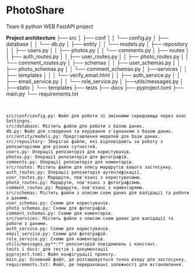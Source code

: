 # PhotoShare
Team 6 python WEB FastAPI project

**Project architecture**
├── src
│  ├── conf
│  │   └── config.py
│  ├── database
│  │  └── db.py
│  ├── entity
│  │  └── models.py
│  ├── repository
│  │  ├── users.py
│  │  ├── photos.py
│  │  └── comments.py
│  ├── routes
│  │  ├── auth_routes.py
│  │  ├── user_routes.py
│  │  ├── photo_routes.py
│  │  └── comment_routes.py
│  ├── schemas
│  │  ├── user_schemas.py
│  │  ├── photo_schemas.py
│  │  └── comment_schemas.py
│  ├──services
│  │   ├── templates
│  │   │  └── verify_email.html
│  │   ├── auth_service.py
│  │   ├── email_service.py
│  │   └── role_service.py
│  ├──utils/messages.py
│  ├──static
│  └── templates
├── tests
├── docs
├── pyproject.toml
├── main.py
└── requirements.txt

‌

    src/conf/config.py: Файл для роботи зі змінними середовища через клас Settingns.
    src/database: Містить файли для роботи з базою даних.
    db.py: Файл для створення та керування з'єднанням з базою даних.
    src/entity/models.py: Представлення моделей для бази даних.
    src/repository: Зберігає файли, які відповідають за роботу з репозиторіями для різних сутностей.
    users.py: Операції репозиторія для користувачів.
    photos.py: Операції репозиторія для фотографій.
    comments.py: Операції репозиторія для коментарів.
    src/routes: Містить файли для опису маршрутів вашого застосунку.
    auth_routes.py: Операції репозиторія аутентифікації.
    user_routes.py: Маршрути, пов'язані з користувачами.
    photo_routes.py: Маршрути, пов'язані з фотографіями.
    comment_routes.py: Маршрути, пов'язані з коментарями.
    src/schemas: Містить файли з описом схем даних для валідації та роботи з даними.
    user_schemas.py: Схеми для користувачів.
    photo_schemas.py: Схеми для фотографій.
    comment_schemas.py: Схеми для коментарів.
    src/services: Містить файли з описом схем даних для валідації та роботи з даними.
    auth_service.py: Схеми для користувачів.
    email_service.py: Схеми для фотографій.
    role_service.py: Схеми для коментарів.
    utils/messages.py**:** репозиторій повідомлень і констант.
    tests і docs: для тестів і документації
    pyproject.toml: Файл конфігурації проекту.
    main.py: Основний файл, де розташовується точка входу для застосунку.
    requirements.txt: Файл, де перераховані залежності для встановлення.




